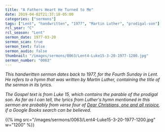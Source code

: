 ```yaml
---
title: "A Fathers Heart He Turned to Me"
date: 2019-04-02T21:37:18-05:00
categories: ["sermons"]
tags: ["Lent", "handwritten", "1977", "Martin Luther", "prodigal-son"]
rcl_year: "C"
rcl_season: "Lent"
sermon_date: 1977-03-20
sermon_scan: true
sermon_text: false
sermon_audio: false
thumbnail: "/images/sermons/0063/Lent4-Luke15-3-20-1977-1200.jpg"
sermon_number: "0063"
---
```

_This handwritten sermon dates back to 1977, for the Fourth Sunday in Lent. He refers to a hymn that was written by Martin Luther, containing the title of the sermon in its lyrics._

<!--more-->

_The Gospel text is from Luke 15, which contains the parable of the prodigal son. As far as I can tell, the lyrics from Luther's hymn mentioned in this sermon are probably from verse four of [Dear Christians, one and all rejoice](https://books.google.com/books?id=riMkK9b5WJEC&lpg=PA75&ots=iwkRB2P93I&dq=luther%20a%20father's%20heart%20he%20turned%20to%20me&pg=PA75#v=onepage&q&f=false), if a Google Books search can be believed._

{{% img src="/images/sermons/0063/Lent4-Luke15-3-20-1977-1200.jpg" w="1200" %}}
